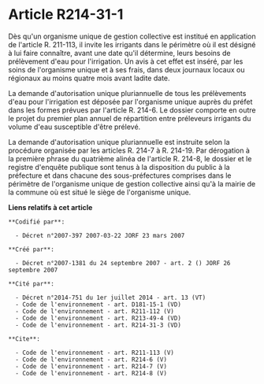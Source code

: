 # Article R214-31-1

Dès qu'un organisme unique de gestion collective est institué en application de l'article R. 211-113, il invite les irrigants
dans le périmètre où il est désigné à lui faire connaître, avant une date qu'il détermine, leurs besoins de prélèvement d'eau
pour l'irrigation. Un avis à cet effet est inséré, par les soins de l'organisme unique et à ses frais, dans deux journaux
locaux ou régionaux au moins quatre mois avant ladite date. 

La demande d'autorisation unique pluriannuelle de tous les prélèvements d'eau pour l'irrigation est déposée par l'organisme
unique auprès du préfet dans les formes prévues par l'article R. 214-6. Le dossier comporte en outre le projet du premier
plan annuel de répartition entre préleveurs irrigants du volume d'eau susceptible d'être prélevé. 

La demande d'autorisation unique pluriannuelle est instruite selon la procédure organisée par les articles R. 214-7 à R.
214-19. Par dérogation à la première phrase du quatrième alinéa de l'article R. 214-8, le dossier et le registre d'enquête
publique sont tenus à la disposition du public à la préfecture et dans chacune des sous-préfectures comprises dans le
périmètre de l'organisme unique de gestion collective ainsi qu'à la mairie de la commune où est situé le siège de l'organisme
unique.

**Liens relatifs à cet article**

	**Codifié par**:

	  - Décret n°2007-397 2007-03-22 JORF 23 mars 2007

	**Créé par**:

	  - Décret n°2007-1381 du 24 septembre 2007 - art. 2 () JORF 26 septembre 2007

	**Cité par**:

	  - Décret n°2014-751 du 1er juillet 2014 - art. 13 (VT)
	  - Code de l'environnement - art. D181-15-1 (VD)
	  - Code de l'environnement - art. R211-112 (V)
	  - Code de l'environnement - art. R213-49-4 (VD)
	  - Code de l'environnement - art. R214-31-3 (VD)

	**Cite**:

	  - Code de l'environnement - art. R211-113 (V)
	  - Code de l'environnement - art. R214-6 (V)
	  - Code de l'environnement - art. R214-7 (V)
	  - Code de l'environnement - art. R214-8 (V)
